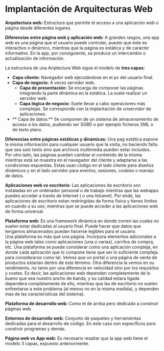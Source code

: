 # Implantación de Arquitecturas Web

**Arquitectura web:** Estructura que permite el acceso a una aplicación web o página desde diferentes lugares.

**Diferencias entre página web y aplicación web:** A grandes rasgos, una app web es una página que el usuario puede controlar, puesto que este es interactivo o dinámico, mientras que la página es estática y de carácter informativo. En la app, por consiguiente, se produce un intercambio o actualización de información.

La estructura de una Arqitectura Web sigue el modelo de **tres capas:**

- **Capa cliente:** Navegador web ejecutándose en el pc del usuario final.
- **Capa de negocio:** A veces servidor web.
  - **Capa de presentación:** Se encarga de componer las páginas integrando la parte dinámica en la estática. La suele realizar un servidor web.
  - **Capa lógica de negocio:** Suele llevar a cabo operaciones más complejas. Se corresponde con la implantación de unservidor de aplicaciones.
- ** Capa de datos:** Se componen de un sistema de almacenamiento de acceso a los datos, pudiendo ser SGBD o por ejemplo ficheros XML o de texto plano.

**Diferencias entre páginas estáticas y dinámicas:** Una pag estática expone la misma información para cualquier usuario que la visita, no haciendo falta que sea solo texto sino que archivos multimedia pueden estar incluidos.  
Por otro lado, las páginas pueden cambiar el contenido de la misma mientras está se muestra en el navegador del cliente y adaptarse a las condiciones expuestas. Estas usan código en el lado cliente para diseños dinámicos y en el lado servidor para eventos, sesiones, cookies o manejo de datos.

**Aplicaciones web vs escritorio:** Las aplicaciones de escritorio son instaladas en un ordenador personal o de trabajo mientras que las webapps puedes acceder a través de Internet ( o una Intranet). Por ende, las aplicaciones de escritorio estan restringidas de forma fisica y tienes limites en cuando a su uso, mientras que se puede acceder a las aplicaciones web de forma universal.

**Plataforma web:** Es una framework dinámica en donde corren las cuales no suelen estar dedicadas al usuario final. Puede hacer que datos que tengamos almacenados puedan hacerse legibles para el usuario.  
Una plataforma es más que una página. Incorpora elementos adicionales a la página web tales como aplicaciones (una o varias), carritos de compra, etc. Una plataforma se puede considerar como una aplicación compleja, en donde cada aplicación que lo compone tiene que ser lo suficiente compleja para considerarse como tal. Vemos que un portal o una página de venta de productos estarían dentro de este término. Otra diferencia la vemos en su rendimiento, no tanto por una diferencia en velocidad sino por los requisitos y costes. Es decir, las aplicaciones web dependen completamente de lo bueno que sea nuestro ancho de banda, y su calidad estara ligada dependera completamente de ello, mientras que las de escritorio no suelen enfrentarse a este problema (al menos no en la misma medida), y dependen mas de las caracteristicas del sistema).

**Plataforma de desarrollo web:** Como el de arriba pero dedicado a construir páginas web.

**Entornos de desarrollo web:** Conjunto de paquetes y herramientas dedicadas para el desarrollo de código. En este caso son específicos para construir programas y demás.

**Página web vs App web:** Es necesario resaltar que la app web tiene el modelo 3 capas, expuesto anteriormente.